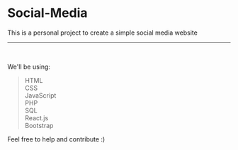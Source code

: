 # Social-Media

This is a personal project to create a simple social media website <br>

<hr /> <br>

We'll be using:
> HTML <br>
> CSS <br>
> JavaScript <br>
> PHP <br>
> SQL <br>
> React.js <br>
> Bootstrap <br>


Feel free to help and contribute :)
